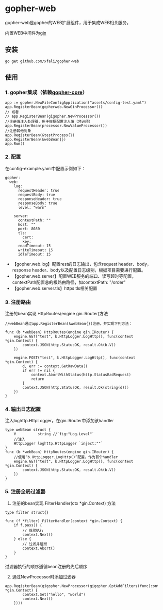 # gopher-web


gopher-web是gopher的WEB扩展组件，用于集成WEB相关服务。

内置WEB中间件为[gin](https://github.com/gin-gonic/gin)

## 安装
```
go get github.com/xfali/gopher-web
```

## 使用

### 1. gopher集成（依赖[gopher-core](https://github.com/ydx1011/gopher-core)）
```
app := gopher.NewFileConfigApplication("assets/config-test.yaml")
app.RegisterBean(gopherweb.NewGinProcessor())
// 或者
// app.RegisterBean(gigopher.NewProcessor())
//注册值注入处理器，用于根据配置注入值（非必须）
app.RegisterBean(processor.NewValueProcessor())
//注册其他对象
app.RegisterBean(&testProcess{})
app.RegisterBean(&webBean{})
app.Run()
```

### 2. 配置
在config-example.yaml中配置示例如下：
```
gopher:
  web:
    log:
      requestHeader: true
      requestBody: true
      responseHeader: true
      responseBody: true
      level: "warn"

    server:
      contextPath: ""
      host: ""
      port: 8080
      tls:
        cert: 
        key:
      readTimeout: 15
      writeTimeout: 15
      idleTimeout: 15
```
* 【gopher.web.log】配置rest的日志输出，包含request header、body，response header、body以及配置日志级别，根据项目需要进行配置。
* 【gopher.web.server】配置WEB服务的端口、读写超时等配置，contextPath配置总的根路由路径，如contextPath: "/order"
* 【gopher.web.server.tls】https tls相关配置

### 3. 注册路由
注册的bean实现 HttpRoutes(engine gin.IRouter)方法
```
//webBean通过app.RegisterBean(&webBean{})注册，并实现下列方法：

func (b *webBean) HttpRoutes(engine gin.IRouter) {
	engine.GET("test", b.HttpLogger.LogHttp(), func(context *gin.Context) {
		context.JSON(http.StatusOK, result.Ok(b.V))
	})

	engine.POST("test", b.HttpLogger.LogHttp(), func(context *gin.Context) {
		d, err := context.GetRawData()
		if err != nil {
			context.AbortWithStatus(http.StatusBadRequest)
			return
		}
		context.JSON(http.StatusOK, result.Ok(string(d)))
	})
}
```

### 4. 输出日志配置
注入loghttp.HttpLogger，在gin.IRouter中添加该handler
```
type webBean struct {
	V          string //`fig:"Log.Level"`
	//注入
	HttpLogger loghttp.HttpLogger `inject:""`
}
func (b *webBean) HttpRoutes(engine gin.IRouter) {
    //使用“b.HttpLogger.LogHttp()”配置，作为首个handler
	engine.GET("test", b.HttpLogger.LogHttp(), func(context *gin.Context) {
		context.JSON(http.StatusOK, result.Ok(b.V))
	})
}
```

### 5. 注册全局过滤器
1. 注册的bean实现 FilterHandler(ctx *gin.Context) 方法
```
type filter struct{}

func (f *filter) FilterHandler(context *gin.Context) {
    if f.pass() {
        // 继续执行
        context.Next()
    } else {
        // 过滤并阻断
        context.Abort()
    }
}
```
过滤器执行的顺序遵循bean注册的先后顺序

2. 通过NewProcessor时添加过滤器
```
app.RegisterBean(gigopher.NewProcessor(gigopher.OptAddFilters(func(context *gin.Context) {
		context.Set("hello", "world")
		context.Next()
	})))
```